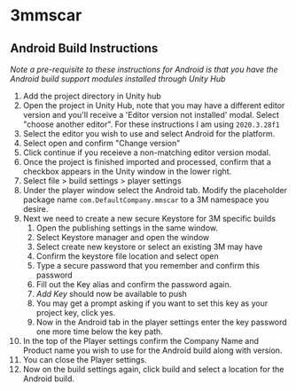 # 3mmscar


## Android Build Instructions

*Note a pre-requisite to these instructions for Android is that you have the Android build support modules installed through Unity Hub*

1. Add the project directory in Unity hub
2. Open the project in Unity Hub, note that you may have a different editor version and you'll receive a 'Editor version not installed' modal. Select "choose another editor". For these instructions I am using `2020.3.28f1`
3. Select the editor you wish to use and select Android for the platform.
4. Select open and confirm "Change version"
5. Click continue if you receieve a non-matching editor version modal.
6. Once the project is finished imported and processed, confirm that a checkbox appears in the Unity window in the lower right.
7. Select file > build settings > player settings
8. Under the player window select the Android tab. Modify the placeholder package name `com.DefaultCompany.mmscar` to a 3M namespace you desire.
9. Next we need to create a new secure Keystore for 3M specific builds
    1. Open the publishing settings in the same window.
    2. Select Keystore manager and open the window
    3. Select create new keystore or select an existing 3M may have
    4. Confirm the keystore file location and select open
    5. Type a secure password that you remember and confirm this password
    6. Fill out the Key alias and confirm the password again.
    7. *Add Key* should now be available to push
    8. You may get a prompt asking if you want to set this key as your project key, click yes.
    9. Now in the Android tab in the player settings enter the key password one more time below the key path.
10. In the top of the Player settings confirm the Company Name and Product name you wish to use for the Android build along with version.
11. You can close the Player settings.
12. Now on the build settings again, click build and select a location for the Android build.
